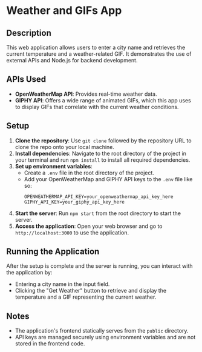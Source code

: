 # Weather and GIFs App

## Description

This web application allows users to enter a city name and retrieves the current temperature and a weather-related GIF. It demonstrates the use of external APIs and Node.js for backend development.

## APIs Used

- **OpenWeatherMap API**: Provides real-time weather data.
- **GIPHY API**: Offers a wide range of animated GIFs, which this app uses to display GIFs that correlate with the current weather conditions.

## Setup

1. **Clone the repository**: Use `git clone` followed by the repository URL to clone the repo onto your local machine.
2. **Install dependencies**: Navigate to the root directory of the project in your terminal and run `npm install` to install all required dependencies.
3. **Set up environment variables**:
   - Create a `.env` file in the root directory of the project.
   - Add your OpenWeatherMap and GIPHY API keys to the `.env` file like so:
     ```
     OPENWEATHERMAP_API_KEY=your_openweathermap_api_key_here
     GIPHY_API_KEY=your_giphy_api_key_here
     ```
4. **Start the server**: Run `npm start` from the root directory to start the server.
5. **Access the application**: Open your web browser and go to `http://localhost:3000` to use the application.

## Running the Application

After the setup is complete and the server is running, you can interact with the application by:

- Entering a city name in the input field.
- Clicking the "Get Weather" button to retrieve and display the temperature and a GIF representing the current weather.

## Notes

- The application's frontend statically serves from the `public` directory.
- API keys are managed securely using environment variables and are not stored in the frontend code.
